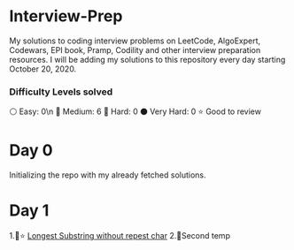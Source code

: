 # Interview-Prep
My solutions to coding interview problems on LeetCode, AlgoExpert, Codewars, EPI book, Pramp, Codility and other interview preparation resources. I will be adding my solutions to this repository every day starting October 20, 2020.

### Difficulty Levels solved

⚪ Easy: 0\n
🔵 Medium: 6
🔴 Hard: 0
⚫ Very Hard: 0
⭐ Good to review

# Day 0
Initializing the repo with my already fetched solutions.

# Day 1
1.🔵⭐ [Longest Substring without repest char](https://github.com/iam-aniket/DynamicProgramming/blob/master/AlgoExpert-BasicDP/11.%20Longest%20String%20Chain/Longest%20String%20Chain.cpp)
2.🔵Second temp

